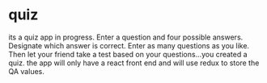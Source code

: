 # quiz
 its a quiz app in progress. Enter a question and four possible answers. Designate which answer is correct. Enter as many questions as you like. Then let your friend take a test based on your questions...you created a quiz.
 the app will only have a react front end and will use redux to store the QA values.
